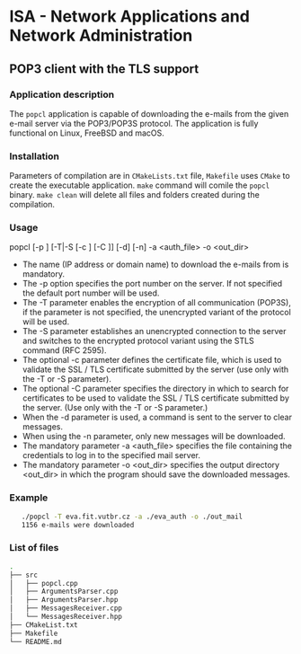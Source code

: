 # ISA - Network Applications and Network Administration
## POP3 client with the TLS support

### Application description
The `popcl` application is capable of downloading the e-mails from the given e-mail server via the POP3/POP3S protocol.
The application is fully functional on Linux, FreeBSD and macOS.

### Installation
Parameters of compilation are in `CMakeLists.txt` file, `Makefile` uses `CMake` to create the executable application.
`make` command will comile the `popcl` binary. `make clean` will delete all files and folders created during the compilation.

### Usage
popcl <server> [-p <port>] [-T|-S [-c <certfile>] [-C <certaddr>]] [-d] [-n] -a <auth_file> -o <out_dir>
  - The <server> name (IP address or domain name) to download the e-mails from is mandatory.
  - The -p option specifies the port number <port> on the server. If not specified the default port number will be used.
  - The -T parameter enables the encryption of all communication (POP3S), if the parameter is not specified, the unencrypted variant of the protocol will be used.
  - The -S parameter establishes an unencrypted connection to the server and switches to the encrypted protocol variant using the STLS command (RFC 2595).
  - The optional -c parameter defines the <certfile> certificate file, which is used to validate the SSL / TLS certificate submitted by the server (use only with the -T or -S parameter).
  - The optional -C parameter specifies the <certaddr> directory in which to search for certificates to be used to validate the SSL / TLS certificate submitted by the server. (Use only with the -T or -S parameter.)
  - When the -d parameter is used, a command is sent to the server to clear messages.
  - When using the -n parameter, only new messages will be downloaded.
  - The mandatory parameter -a <auth_file> specifies the file containing the credentials to log in to the specified mail server.
  - The mandatory parameter -o <out_dir> specifies the output directory <out_dir> in which the program should save the downloaded messages.
  
### Example
   ```bash
      ./popcl -T eva.fit.vutbr.cz -a ./eva_auth -o ./out_mail
      1156 e-mails were downloaded
  ```
  
### List of files
  ```bash
.
├── src
│   ├── popcl.cpp
│   ├── ArgumentsParser.cpp
│   ├── ArgumentsParser.hpp
│   ├── MessagesReceiver.cpp
│   └── MessagesReceiver.hpp
├── CMakeList.txt
├── Makefile
└── README.md
```
